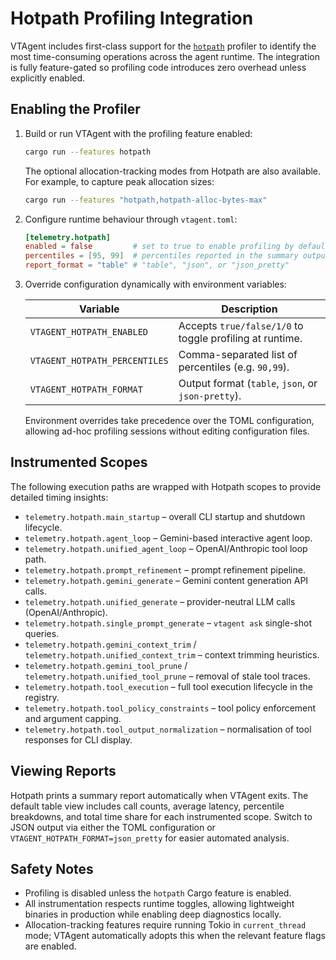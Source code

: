 # Hotpath Profiling Integration

VTAgent includes first-class support for the [`hotpath`](https://crates.io/crates/hotpath) profiler to
identify the most time-consuming operations across the agent runtime. The integration is fully
feature-gated so profiling code introduces zero overhead unless explicitly enabled.

## Enabling the Profiler

1. Build or run VTAgent with the profiling feature enabled:

    ```bash
    cargo run --features hotpath
    ```

    The optional allocation-tracking modes from Hotpath are also available. For example, to
    capture peak allocation sizes:

    ```bash
    cargo run --features "hotpath,hotpath-alloc-bytes-max"
    ```

2. Configure runtime behaviour through `vtagent.toml`:

    ```toml
    [telemetry.hotpath]
    enabled = false         # set to true to enable profiling by default
    percentiles = [95, 99]  # percentiles reported in the summary output
    report_format = "table" # "table", "json", or "json_pretty"
    ```

3. Override configuration dynamically with environment variables:

    | Variable | Description |
    | --- | --- |
    | `VTAGENT_HOTPATH_ENABLED` | Accepts `true/false/1/0` to toggle profiling at runtime. |
    | `VTAGENT_HOTPATH_PERCENTILES` | Comma-separated list of percentiles (e.g. `90,99`). |
    | `VTAGENT_HOTPATH_FORMAT` | Output format (`table`, `json`, or `json-pretty`). |

   Environment overrides take precedence over the TOML configuration, allowing ad-hoc profiling
   sessions without editing configuration files.

## Instrumented Scopes

The following execution paths are wrapped with Hotpath scopes to provide detailed timing insights:

- `telemetry.hotpath.main_startup` – overall CLI startup and shutdown lifecycle.
- `telemetry.hotpath.agent_loop` – Gemini-based interactive agent loop.
- `telemetry.hotpath.unified_agent_loop` – OpenAI/Anthropic tool loop path.
- `telemetry.hotpath.prompt_refinement` – prompt refinement pipeline.
- `telemetry.hotpath.gemini_generate` – Gemini content generation API calls.
- `telemetry.hotpath.unified_generate` – provider-neutral LLM calls (OpenAI/Anthropic).
- `telemetry.hotpath.single_prompt_generate` – `vtagent ask` single-shot queries.
- `telemetry.hotpath.gemini_context_trim` / `telemetry.hotpath.unified_context_trim` – context trimming heuristics.
- `telemetry.hotpath.gemini_tool_prune` / `telemetry.hotpath.unified_tool_prune` – removal of stale tool traces.
- `telemetry.hotpath.tool_execution` – full tool execution lifecycle in the registry.
- `telemetry.hotpath.tool_policy_constraints` – tool policy enforcement and argument capping.
- `telemetry.hotpath.tool_output_normalization` – normalisation of tool responses for CLI display.

## Viewing Reports

Hotpath prints a summary report automatically when VTAgent exits. The default table view includes
call counts, average latency, percentile breakdowns, and total time share for each instrumented
scope. Switch to JSON output via either the TOML configuration or
`VTAGENT_HOTPATH_FORMAT=json_pretty` for easier automated analysis.

## Safety Notes

- Profiling is disabled unless the `hotpath` Cargo feature is enabled.
- All instrumentation respects runtime toggles, allowing lightweight binaries in production
  while enabling deep diagnostics locally.
- Allocation-tracking features require running Tokio in `current_thread` mode; VTAgent
  automatically adopts this when the relevant feature flags are enabled.
